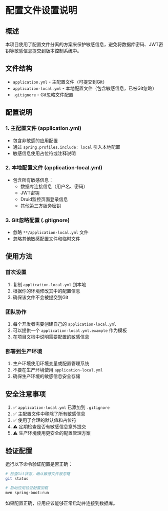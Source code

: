 # 配置文件设置说明

## 概述

本项目使用了配置文件分离的方案来保护敏感信息，避免将数据库密码、JWT密钥等敏感信息提交到版本控制系统中。

## 文件结构

- `application.yml` - 主配置文件（可提交到Git）
- `application-local.yml` - 本地配置文件（包含敏感信息，已被Git忽略）
- `.gitignore` - Git忽略文件配置

## 配置说明

### 1. 主配置文件 (application.yml)
- 包含非敏感的应用配置
- 通过 `spring.profiles.include: local` 引入本地配置
- 敏感信息使用占位符或注释说明

### 2. 本地配置文件 (application-local.yml)
- 包含所有敏感信息：
  - 数据库连接信息（用户名、密码）
  - JWT密钥
  - Druid监控页面登录信息
  - 其他第三方服务密钥

### 3. Git忽略配置 (.gitignore)
- 忽略 `**/application-local.yml` 文件
- 忽略其他敏感配置文件和临时文件

## 使用方法

### 首次设置
1. 复制 `application-local.yml` 到本地
2. 根据你的环境修改其中的配置信息
3. 确保该文件不会被提交到Git

### 团队协作
1. 每个开发者需要创建自己的 `application-local.yml`
2. 可以提供一个 `application-local.yml.example` 作为模板
3. 在项目文档中说明需要配置的敏感信息

### 部署到生产环境
1. 生产环境使用环境变量或配置管理系统
2. 不要在生产环境使用 `application-local.yml`
3. 确保生产环境的敏感信息安全存储

## 安全注意事项

1. ✅ `application-local.yml` 已添加到 `.gitignore`
2. ✅ 主配置文件中移除了所有敏感信息
3. ✅ 使用了合理的默认值和占位符
4. ⚠️ 定期检查是否有敏感信息意外提交
5. ⚠️ 生产环境使用更安全的配置管理方案

## 验证配置

运行以下命令验证配置是否正确：

```bash
# 检查Git状态，确认敏感文件被忽略
git status

# 启动应用验证配置加载
mvn spring-boot:run
```

如果配置正确，应用应该能够正常启动并连接到数据库。

